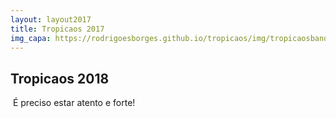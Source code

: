 ```yaml
---
layout: layout2017
title: Tropicaos 2017
img_capa: https://rodrigoesborges.github.io/tropicaos/img/tropicaosbandeira.jpg
---
```


## Tropicaos 2018

<div class="caixa">

  É preciso estar atento e forte! <br/><br/>

<!--   <b>Você já sabe:</b><br/>

  Sábado de Carnaval<br/>
  Concentração às 15:00.<br/>

  <br/><br/>
  Deixe seu email que nós avisamos.
 -->
</div>





